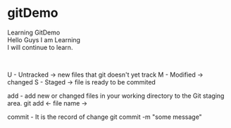 # gitDemo
Learning GitDemo
<br/>
Hello Guys I am Learning
</br>
I will continue to learn.

<br/>

U - Untracked -> new files that git doesn't yet track
M - Modified -> changed
S - Staged -> file is ready to be commited

add - add new or changed files in your working directory to the Git staging area.
git add <- file name ->

commit - It is the record of change
git commit -m "some message"